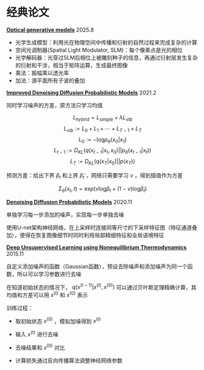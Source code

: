 # 经典论文

[**Optical generative models**](https://www.alphaxiv.org/abs/2410.17970) 2025.8

* 光学生成模型：利用光在物理空间中传播和衍射的自然过程来完成复杂的计算
* 空间光调制器(Spatial Light Modulator, SLM)：每个像素点是光的相位
* 光学解码器：光穿过SLM后相位上被雕刻种子的信息，再通过衍射层发生复杂的衍射和干涉，相当于矩阵运算，生成最终图像
* 乘法：振幅乘以透光率
* 加法：源平面所有子波的叠加


[**Improved Denoising Diffusion Probabilistic Models**](https://www.alphaxiv.org/abs/2102.09672) 2021.2

同时学习噪声的方差，原方法只学习均值

$$
L_{hybrid}=L_{simple}+\lambda L_{vlb}
$$
$$
L_{vlb}:=L_0+L_1+\cdots +L_{T-1}+L_T
$$
$$
L_0:=-\text{log} p_\theta (x_0|x_1)
$$
$$
L_{t-1}:=D_{KL}(q(x_{t-1}|x_t,x_0)||p_\theta(x_{t-1}|x_t))
$$
$$
L_T:=D_{KL}(q(x_T|x_0)||p(x_T))
$$

预测方差：给出下界 $\beta_t$ 和上界 $\tilde{\beta}_t$ ，网络只需要学习 $v$ ，得到插值作为方差

$$
\Sigma_\theta (x_t,t)=\text{exp}(v\text{log}\beta _t+(1-v)\text{log}\tilde{\beta}_t)
$$


[**Denoising Diffusion Probabilistic Models**](https://www.alphaxiv.org/abs/2006.11239) 2020.11

单独学习每一步添加的噪声，实现每一步单独去噪

使用U-net架构神经网络，在上采样时连接同等尺寸的下采样特征图（特征通道叠加），使得在恢复图像细节时同时利用局部精细特征和全局语境特征

[**Deep Unsupervised Learning using Nonequilibrium Thermodynamics**](https://www.alphaxiv.org/abs/1503.03585) 2015.11

自定义添加噪声的函数（Gaussian函数），预设去除噪声和添加噪声为同一个函数，所以可以学习参数进行去噪

在知道初始状态的情况下， $q(x^{(t-1)}|x^{(t)},x^{(0)})$ 可以通过贝叶斯定理精确计算，其均值和方差可以用 $x^{(t)}$ 和 $x^{(0)}$ 表示

训练过程：
* 取初始状态 $x^{(0)}$ ，模拟加噪得到 $x^{(t)}$

* 输入 $x^{(t)}$ 进行去噪
* 去噪结果和 $x^{(0)}$ 对比
* 计算损失通过反向传播算法调整神经网络参数
